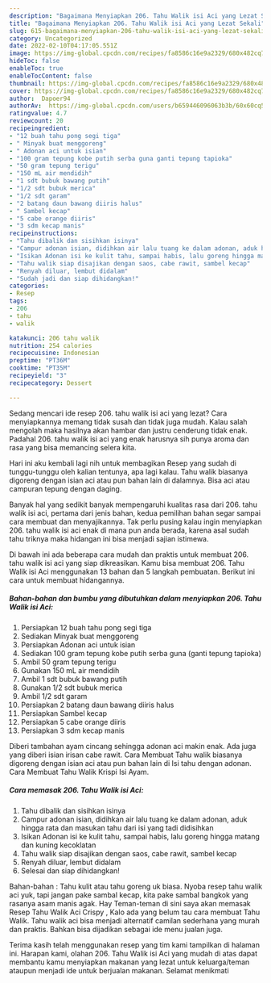 ```yaml
---
description: "Bagaimana Menyiapkan 206. Tahu Walik isi Aci yang Lezat Sekali"
title: "Bagaimana Menyiapkan 206. Tahu Walik isi Aci yang Lezat Sekali"
slug: 615-bagaimana-menyiapkan-206-tahu-walik-isi-aci-yang-lezat-sekali
category: Uncategorized
date: 2022-02-10T04:17:05.551Z
image: https://img-global.cpcdn.com/recipes/fa8586c16e9a2329/680x482cq70/206-tahu-walik-isi-aci-foto-resep-utama.jpg
hideToc: false
enableToc: true
enableTocContent: false
thumbnail: https://img-global.cpcdn.com/recipes/fa8586c16e9a2329/680x482cq70/206-tahu-walik-isi-aci-foto-resep-utama.jpg
cover: https://img-global.cpcdn.com/recipes/fa8586c16e9a2329/680x482cq70/206-tahu-walik-isi-aci-foto-resep-utama.jpg
author:  Dapoer94
authorAv:  https://img-global.cpcdn.com/users/b659446096063b3b/60x60cq50/avatar.jpg
ratingvalue: 4.7
reviewcount: 20
recipeingredient:
- "12 buah tahu pong segi tiga"
- " Minyak buat menggoreng"
- " Adonan aci untuk isian"
- "100 gram tepung kobe putih serba guna ganti tepung tapioka"
- "50 gram tepung terigu"
- "150 mL air mendidih"
- "1 sdt bubuk bawang putih"
- "1/2 sdt bubuk merica"
- "1/2 sdt garam"
- "2 batang daun bawang diiris halus"
- " Sambel kecap"
- "5 cabe orange diiris"
- "3 sdm kecap manis"
recipeinstructions:
- "Tahu dibalik dan sisihkan isinya"
- "Campur adonan isian, didihkan air lalu tuang ke dalam adonan, aduk hingga rata dan masukan tahu dari isi yang tadi didisihkan"
- "Isikan Adonan isi ke kulit tahu, sampai habis, lalu goreng hingga matang dan kuning kecoklatan"
- "Tahu walik siap disajikan dengan saos, cabe rawit, sambel kecap"
- "Renyah diluar, lembut didalam"
- "Sudah jadi dan siap dihidangkan!"
categories:
- Resep
tags:
- 206
- tahu
- walik

katakunci: 206 tahu walik 
nutrition: 254 calories
recipecuisine: Indonesian
preptime: "PT36M"
cooktime: "PT35M"
recipeyield: "3"
recipecategory: Dessert

---
```



Sedang mencari ide resep 206. tahu walik isi aci yang lezat? Cara menyiapkannya memang tidak susah dan tidak juga mudah. Kalau salah mengolah maka hasilnya akan hambar dan justru cenderung tidak enak. Padahal 206. tahu walik isi aci yang enak harusnya sih punya aroma dan rasa yang bisa memancing selera kita.


Hari ini aku kembali lagi nih untuk membagikan Resep yang sudah di tunggu-tunggu oleh kalian tentunya, apa lagi kalau. Tahu walik biasanya digoreng dengan isian aci atau pun bahan lain di dalamnya. Bisa aci atau campuran tepung dengan daging.

Banyak hal yang sedikit banyak mempengaruhi kualitas rasa dari 206. tahu walik isi aci, pertama dari jenis bahan, kedua pemilihan bahan segar sampai cara membuat dan menyajikannya. Tak perlu pusing kalau ingin menyiapkan 206. tahu walik isi aci enak di mana pun anda berada, karena asal sudah tahu triknya maka hidangan ini bisa menjadi sajian istimewa.


Di bawah ini ada beberapa cara mudah dan praktis untuk membuat 206. tahu walik isi aci yang siap dikreasikan. Kamu bisa membuat 206. Tahu Walik isi Aci menggunakan 13 bahan dan 5 langkah pembuatan. Berikut ini cara untuk membuat hidangannya.

<!--inarticleads1-->

##### Bahan-bahan dan bumbu yang dibutuhkan dalam menyiapkan 206. Tahu Walik isi Aci:

1. Persiapkan 12 buah tahu pong segi tiga
1. Sediakan  Minyak buat menggoreng
1. Persiapkan  Adonan aci untuk isian
1. Sediakan 100 gram tepung kobe putih serba guna (ganti tepung tapioka)
1. Ambil 50 gram tepung terigu
1. Gunakan 150 mL air mendidih
1. Ambil 1 sdt bubuk bawang putih
1. Gunakan 1/2 sdt bubuk merica
1. Ambil 1/2 sdt garam
1. Persiapkan 2 batang daun bawang diiris halus
1. Persiapkan  Sambel kecap
1. Persiapkan 5 cabe orange diiris
1. Persiapkan 3 sdm kecap manis


Diberi tambahan ayam cincang sehingga adonan aci makin enak. Ada juga yang diberi isian irisan cabe rawit. Cara Membuat Tahu walik biasanya digoreng dengan isian aci atau pun bahan lain di Isi tahu dengan adonan. Cara Membuat Tahu Walik Krispi Isi Ayam. 

<!--inarticleads2-->

##### Cara memasak 206. Tahu Walik isi Aci:

1. Tahu dibalik dan sisihkan isinya
1. Campur adonan isian, didihkan air lalu tuang ke dalam adonan, aduk hingga rata dan masukan tahu dari isi yang tadi didisihkan
1. Isikan Adonan isi ke kulit tahu, sampai habis, lalu goreng hingga matang dan kuning kecoklatan
1. Tahu walik siap disajikan dengan saos, cabe rawit, sambel kecap
1. Renyah diluar, lembut didalam
1. Selesai dan siap dihidangkan!

Bahan-bahan : Tahu kulit atau tahu goreng uk biasa. Nyoba resep tahu walik aci yuk, tapi jangan pake sambal kecap, kita pake sambal bangkok yang rasanya asam manis agak. Hay Teman-teman di sini saya akan memasak Resep Tahu Walik Aci Crispy , Kalo ada yang belum tau cara membuat Tahu Walik. Tahu walik aci bisa menjadi alternatif camilan sederhana yang murah dan praktis. Bahkan bisa dijadikan sebagai ide menu jualan juga. 

Terima kasih telah menggunakan resep yang tim kami tampilkan di halaman ini. Harapan kami, olahan 206. Tahu Walik isi Aci yang mudah di atas dapat membantu kamu menyiapkan makanan yang lezat untuk keluarga/teman ataupun menjadi ide untuk berjualan makanan. Selamat menikmati
